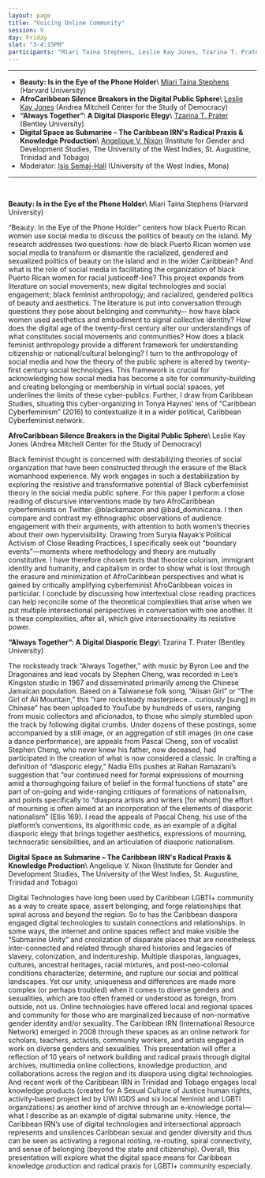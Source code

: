 ```yaml
---
layout: page
title: "Voicing Online Community"
session: 9
day: Friday
slot: "3-4:15PM"
participants: "Miari Taina Stephens, Leslie Kay Jones, Tzarina T. Prater, Angelique V. Nixon, Isis Semaj-Hall"
---
```




---

- **Beauty: Is in the Eye of the Phone Holder**\\
[Miari Taina Stephens]({{site.baseurl}}/bios/index.html#miari-taina-stephens) (Harvard University)
- **AfroCaribbean Silence Breakers in the Digital Public Sphere**\\
[Leslie Kay Jones]({{site.baseurl}}/bios/index.html#leslie-kay-jones) (Andrea Mitchell Center for the Study of Democracy)
- **“Always Together”: A Digital Diasporic Elegy**\\
 [Tzarina T. Prater]({{site.baseurl}}/bios/index.html#tzarina-t-prater) (Bentley University)
- **Digital Space as Submarine – The Caribbean IRN's Radical Praxis & Knowledge Production**\\
 [Angelique V. Nixon]({{site.baseurl}}/bios/index.html#angelique-v-nixon) (Institute for Gender and Development Studies, The University of the West Indies, St. Augustine, Trinidad and Tobago)
- Moderator: [Isis Semaj-Hall]({{site.baseurl}}/bios/index.html#isis-semaj-hall) (University of the West Indies, Mona)

---

<br>


**Beauty: Is in the Eye of the Phone Holder**\\
Miari Taina Stephens (Harvard University)

“Beauty: In the Eye of the Phone Holder” centers how black Puerto Rican women use social media to discuss the politics of beauty on the island. My research addresses two questions: how do black Puerto Rican women use social media to transform or dismantle the racialized, gendered and sexualized politics of beauty on the island and in the wider Caribbean? And what is the role of social media in facilitating the organization of black Puerto Rican women for racial justice​ off-​line? This project expands from literature on social movements; new digital technologies and social engagement; black feminist anthropology; and racialized, gendered politics of beauty and aesthetics. The literature is put into conversation through questions they pose about belonging and community-- how have black women used aesthetics and embodiment to signal collective identity? How does the digital age of the twenty-first century alter our understandings of what constitutes social movements and communities? How does a black feminist anthropology provide a different framework for understanding citizenship or national/cultural belonging? I turn to the anthropology of social media and how the theory of the public sphere is altered by twenty-first century social technologies. This framework is crucial for acknowledging how social media has become a ​site​ for community-building and creating belonging or membership in virtual social spaces, yet underlines the limits of these cyber-publics. Further, I draw from Caribbean Studies, situating this cyber-organizing in Tonya Haynes’ lens of “Caribbean Cyberfeminism” (2016) to contextualize it in a wider political, Caribbean Cyberfeminist network.

**AfroCaribbean Silence Breakers in the Digital Public Sphere**\\
Leslie Kay Jones (Andrea Mitchell Center for the Study of Democracy)

Black feminist thought is concerned with destabilizing theories of social organization that have been constructed through the erasure of the Black womanhood experience. My work engages in such a destabilization by exploring the resistive and transformative potential of Black cyberfeminist theory in the social media public sphere. For this paper I perform a close reading of discursive interventions made by two AfroCaribbean cyberfeminists on Twitter: @blackamazon and @bad_dominicana. I then compare and contrast my ethnographic observations of audience engagement with their arguments, with attention to both women’s theories about their own hypervisibility. Drawing from Suryia Nayak’s Political Activism of Close Reading Practices​, I specifically seek out “boundary events”—moments where methodology and theory are mutually constitutive. I have therefore chosen texts that theorize colorism, immigrant identity and humanity, and capitalism in order to show what is lost through the erasure and minimization of AfroCaribbean perspectives and what is gained by critically amplifying cyberfeminist AfroCaribbean voices in particular. I conclude by discussing how intertextual close reading practices can help reconcile some of the theoretical complexities that arise when we put multiple intersectional perspectives in conversation with one another. It is these complexities, after all, which give intersectionality its resistive power.

**“Always Together”: A Digital Diasporic Elegy**\\
Tzarina T. Prater (Bentley University)
 
The rocksteady track “Always Together,” with music by Byron Lee and the Dragonaires and lead vocals by Stephen Cheng, was recorded in Lee’s Kingston studio in 1967 and disseminated primarily among the Chinese Jamaican population. Based on a Taiwanese folk song, “Alisan Girl” or “The Girl of Ali Mountain,” this “rare rocksteady masterpiece… curiously [sung] in Chinese” has been uploaded to YouTube by hundreds of users, ranging from music collectors and aficionados, to those who simply stumbled upon the track by following digital crumbs. Under dozens of these postings, some accompanied by a still image, or an aggregation of still images (in one case a dance performance), are appeals from Pascal Cheng, son of vocalist Stephen Cheng, who never knew his father, now deceased, had participated in the creation of what is now considered a classic. In crafting a definition of “diasporic elegy,” Nadia Ellis pushes at Rahan Ramazani’s suggestion that “our continued need for formal expressions of mourning amid a thoroughgoing failure of belief in the formal functions of state” are part of on-going and wide-ranging critiques of formations of nationalism, and points specifically to “diaspora artists and writers [for whom] the effort of mourning is often aimed at an incorporation of the elements of diasporic nationalism” (Ellis 169). I read the appeals of Pascal Cheng, his use of the platform’s conventions, its algorithmic code, as an example of a digital diasporic elegy that brings together aesthetics, expressions of mourning, technocratic sensibilities, and an articulation of diasporic nationalism.   

**Digital Space as Submarine – The Caribbean IRN's Radical Praxis & Knowledge Production**\\
Angelique V. Nixon (Institute for Gender and Development Studies, The University of the West Indies, St. Augustine, Trinidad and Tobago)
 
Digital Technologies have long been used by Caribbean LGBTI+ community as a way to create space, assert belonging, and forge relationships that spiral across and beyond the region. So to has the Caribbean diaspora engaged digital technologies to sustain connections and relationships. In some ways, the internet and online spaces reflect and make visible the “Submarine Unity” and creolization of disparate places that are nonetheless inter-connected and related through shared histories and legacies of slavery, colonization, and indentureship. Multiple diasporas, languages, cultures, ancestral heritages, racial mixtures, and post-neo-colonial conditions characterize, determine, and rupture our social and political landscapes. Yet our unity, uniqueness and differences are made more complex (or perhaps troubled) when it comes to diverse genders and sexualities, which are too often framed or understood as foreign, from outside, not us. Online technologies have offered local and regional spaces and community for those who are marginalized because of non-normative gender identity and/or sexuality. The Caribbean IRN (International Resource Network) emerged in 2008 through these spaces as an online network for scholars, teachers, activists, community workers, and artists engaged in work on diverse genders and sexualities. This presentation will offer a reflection of 10 years of network building and radical praxis through digital archives, multimedia online collections, knowledge production, and collaborations across the region and its diaspora using digital technologies. And recent work of the Caribbean IRN in Trinidad and Tobago engages local knowledge products (created for A Sexual Culture of Justice human rights, activity-based project led by UWI IGDS and six local feminist and LGBTI organizations) as another kind of archive through an e-knowledge portal—what I describe as an example of digital submarine unity. Hence, the Caribbean IRN’s use of digital technologies and intersectional approach represents and unsilences Caribbean sexual and gender diversity and thus can be seen as activating a regional rooting, re-routing, spiral connectivity, and sense of belonging (beyond the state and citizenship). Overall, this presentation will explore what the digital space means for Caribbean knowledge production and radical praxis for LGBTI+ community especially.
